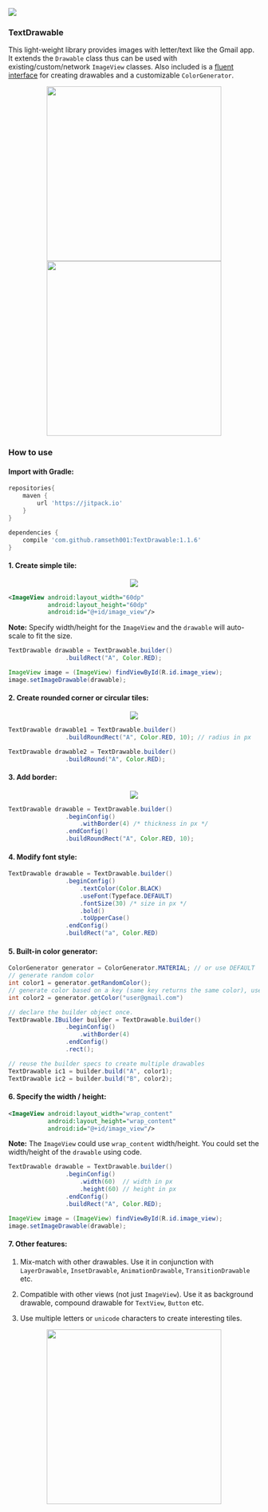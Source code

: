 [![](https://jitpack.io/v/ramseth001/TextDrawable.svg)](https://jitpack.io/#ramseth001/TextDrawable)

### TextDrawable 
This light-weight library provides images with letter/text like the Gmail app. It extends the `Drawable` class thus can be used with existing/custom/network `ImageView` classes. Also included is a [fluent interface](http://en.wikipedia.org/wiki/Fluent_interface) for creating drawables and a customizable `ColorGenerator`.

<p align="center"><img src ="https://github.com/amulyakhare/TextDrawable/blob/master/screens/screen1-material.png" width="350"/>
<img src ="https://github.com/amulyakhare/TextDrawable/blob/master/screens/screen2-material.png" width="350"/>
</p>

### How to use

#### Import with Gradle:

```groovy
repositories{
    maven {
        url 'https://jitpack.io'
    }
}

dependencies {
    compile 'com.github.ramseth001:TextDrawable:1.1.6'
}
```

#### 1. Create simple tile:

<p align="center"><img src ="https://github.com/amulyakhare/TextDrawable/blob/master/screens/screen3.png"/>
</p>

```xml
<ImageView android:layout_width="60dp"
	       android:layout_height="60dp"
	       android:id="@+id/image_view"/>
```
**Note:** Specify width/height for the `ImageView` and the `drawable` will auto-scale to fit the size.
```java
TextDrawable drawable = TextDrawable.builder()
                .buildRect("A", Color.RED);

ImageView image = (ImageView) findViewById(R.id.image_view);
image.setImageDrawable(drawable);
```

#### 2. Create rounded corner or circular tiles:

<p align="center"><img src ="https://github.com/amulyakhare/TextDrawable/blob/master/screens/screen6.png"/>
</p>

```java
TextDrawable drawable1 = TextDrawable.builder()
                .buildRoundRect("A", Color.RED, 10); // radius in px

TextDrawable drawable2 = TextDrawable.builder()
                .buildRound("A", Color.RED);
```

#### 3. Add border:

<p align="center"><img src ="https://github.com/amulyakhare/TextDrawable/blob/master/screens/screen5.png"/>
</p>

```java
TextDrawable drawable = TextDrawable.builder()
                .beginConfig()
                    .withBorder(4) /* thickness in px */
                .endConfig()
                .buildRoundRect("A", Color.RED, 10);
```

#### 4. Modify font style:

```java
TextDrawable drawable = TextDrawable.builder()
                .beginConfig()
	                .textColor(Color.BLACK)
                    .useFont(Typeface.DEFAULT)
                    .fontSize(30) /* size in px */
                    .bold()
                    .toUpperCase()
                .endConfig()
                .buildRect("a", Color.RED)
```

#### 5. Built-in color generator:

```java
ColorGenerator generator = ColorGenerator.MATERIAL; // or use DEFAULT
// generate random color
int color1 = generator.getRandomColor();
// generate color based on a key (same key returns the same color), useful for list/grid views
int color2 = generator.getColor("user@gmail.com")

// declare the builder object once.
TextDrawable.IBuilder builder = TextDrawable.builder()
				.beginConfig()
					.withBorder(4)
				.endConfig()
				.rect();

// reuse the builder specs to create multiple drawables
TextDrawable ic1 = builder.build("A", color1);
TextDrawable ic2 = builder.build("B", color2);
``` 

#### 6. Specify the width / height:

```xml
<ImageView android:layout_width="wrap_content"
	       android:layout_height="wrap_content"
	       android:id="@+id/image_view"/>
```
**Note:**  The `ImageView` could use `wrap_content` width/height. You could set the width/height of the `drawable` using code.

```java
TextDrawable drawable = TextDrawable.builder()
				.beginConfig()
					.width(60)  // width in px
					.height(60) // height in px
				.endConfig()
                .buildRect("A", Color.RED);

ImageView image = (ImageView) findViewById(R.id.image_view);
image.setImageDrawable(drawable);
```

#### 7. Other features:

1. Mix-match with other drawables. Use it in conjunction with `LayerDrawable`, `InsetDrawable`, `AnimationDrawable`, `TransitionDrawable` etc.

2. Compatible with other views (not just `ImageView`). Use it as background drawable, compound drawable for `TextView`, `Button` etc.

3. Use multiple letters or `unicode` characters to create interesting tiles. 

<p align="center"><img src ="https://github.com/amulyakhare/TextDrawable/blob/master/screens/screen7.png" width="350"/></p>
